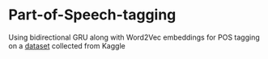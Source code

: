 # Part-of-Speech-tagging
Using bidirectional GRU along with Word2Vec embeddings for POS tagging on a <a href="https://www.kaggle.com/datasets/naseralqaydeh/named-entity-recognition-ner-corpus">dataset</a> collected from Kaggle
